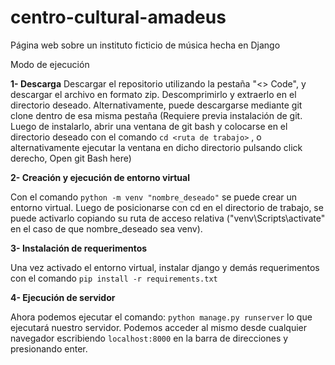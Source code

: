 # centro-cultural-amadeus
Página web sobre un instituto ficticio de música hecha en Django

Modo de ejecución

**1- Descarga**
Descargar el repositorio utilizando la pestaña "<> Code", y descargar el archivo en formato zip. Descomprimirlo y extraerlo en el directorio deseado. Alternativamente, puede descargarse mediante git clone dentro de esa misma pestaña (Requiere previa instalación de git. Luego de instalarlo, abrir una ventana de git bash y colocarse en el directorio deseado con el comando `cd <ruta de trabajo>` , o alternativamente ejecutar la ventana en dicho directorio pulsando click derecho, Open git Bash here)

**2- Creación y ejecución de entorno virtual**

Con el comando `python -m venv "nombre_deseado"` se puede crear un entorno virtual. Luego de posicionarse con cd en el directorio de trabajo, se puede activarlo copiando su ruta de acceso relativa ("venv\Scripts\activate" en el caso de que nombre_deseado sea venv).

**3- Instalación de requerimentos**

Una vez activado el entorno virtual, instalar django y demás requerimentos con el comando `pip install -r requirements.txt`


**4- Ejecución de servidor**

Ahora podemos ejecutar el comando: 
`python manage.py runserver` lo que ejecutará nuestro servidor. Podemos acceder al mismo desde cualquier navegador escribiendo `localhost:8000` en la barra de direcciones y presionando enter.
